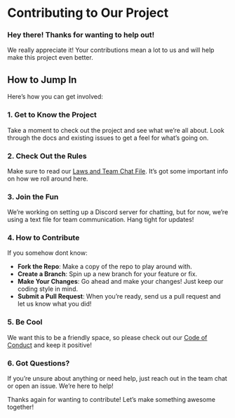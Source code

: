 # Contributing to Our Project

### Hey there! Thanks for wanting to help out!

We really appreciate it! Your contributions mean a lot to us and will help make this project even better.

## How to Jump In

Here’s how you can get involved:

### 1. Get to Know the Project

Take a moment to check out the project and see what we’re all about. Look through the docs and existing issues to get a feel for what’s going on.

### 2. Check Out the Rules

Make sure to read our [Laws and Team Chat File](LAWS_CHAT.md). It’s got some important info on how we roll around here.

### 3. Join the Fun

We’re working on setting up a Discord server for chatting, but for now, we’re using a text file for team communication. Hang tight for updates!

### 4. How to Contribute

If you somehow dont know:
- **Fork the Repo**: Make a copy of the repo to play around with.
- **Create a Branch**: Spin up a new branch for your feature or fix.
- **Make Your Changes**: Go ahead and make your changes! Just keep our coding style in mind.
- **Submit a Pull Request**: When you’re ready, send us a pull request and let us know what you did!

### 5. Be Cool

We want this to be a friendly space, so please check out our [Code of Conduct](CODE_OF_CONDUCT.md) and keep it positive!

### 6. Got Questions?

If you’re unsure about anything or need help, just reach out in the team chat or open an issue. We’re here to help!

Thanks again for wanting to contribute! Let’s make something awesome together!
